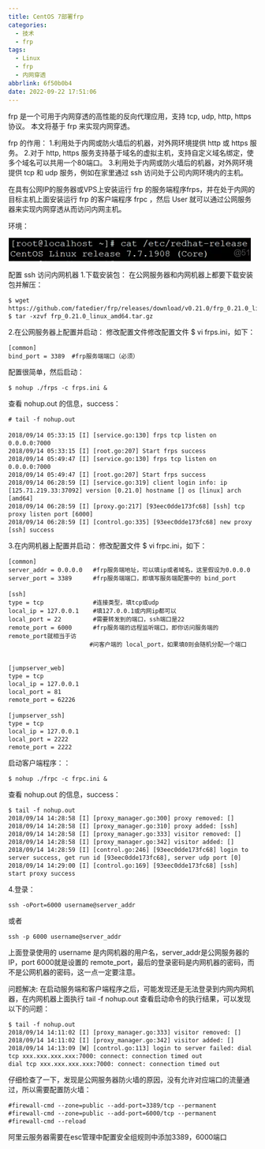 ```yaml
---
title: CentOS 7部署frp
categories:
  - 技术
  - frp
tags:
  - Linux
  - frp
  - 内网穿透
abbrlink: 6f50b0b4
date: 2022-09-22 17:51:06
---
```


frp 是一个可用于内网穿透的高性能的反向代理应用，支持 tcp, udp, http, https 协议。 本文将基于 frp 来实现内网穿透。

<!--more-->

frp 的作用：
1.利用处于内网或防火墙后的机器，对外网环境提供 http 或 https 服务。
2.对于 http, https 服务支持基于域名的虚拟主机，支持自定义域名绑定，使多个域名可以共用一个80端口。
3.利用处于内网或防火墙后的机器，对外网环境提供 tcp 和 udp 服务，例如在家里通过 ssh 访问处于公司内网环境内的主机。

在具有公网IP的服务器或VPS上安装运行 frp 的服务端程序frps，并在处于内网的目标主机上面安装运行 frp 的客户端程序 frpc ，然后 User 就可以通过公网服务器来实现内网穿透从而访问内网主机。

环境：

![image-20220922180033782](CentOS-7部署frp/image-20220922180033782.png)

配置 ssh 访问内网机器
1.下载安装包：
在公网服务器和内网机器上都要下载安装包并解压：

```
$ wget https://github.com/fatedier/frp/releases/download/v0.21.0/frp_0.21.0_linux_amd64.tar.gz
$ tar -xzvf frp_0.21.0_linux_amd64.tar.gz
```

2.在公网服务器上配置并启动：
修改配置文件修改配置文件 $ vi frps.ini，如下：

```
[common]
bind_port = 3389  #frp服务端端口（必须）
```

配置很简单，然后启动：

```
$ nohup ./frps -c frps.ini &
```

查看 nohup.out 的信息，success：

```
# tail -f nohup.out 

2018/09/14 05:33:15 [I] [service.go:130] frps tcp listen on 0.0.0.0:7000
2018/09/14 05:33:15 [I] [root.go:207] Start frps success
2018/09/14 05:49:47 [I] [service.go:130] frps tcp listen on 0.0.0.0:7000
2018/09/14 05:49:47 [I] [root.go:207] Start frps success
2018/09/14 06:28:59 [I] [service.go:319] client login info: ip [125.71.219.33:37092] version [0.21.0] hostname [] os [linux] arch [amd64]
2018/09/14 06:28:59 [I] [proxy.go:217] [93eec0dde173fc68] [ssh] tcp proxy listen port [6000]
2018/09/14 06:28:59 [I] [control.go:335] [93eec0dde173fc68] new proxy [ssh] success
```

3.在内网机器上配置并启动：
修改配置文件 $ vi frpc.ini，如下：

```
[common]
server_addr = 0.0.0.0   #frp服务端地址，可以填ip或者域名，这里假设为0.0.0.0
server_port = 3389      #frp服务端端口，即填写服务端配置中的 bind_port

[ssh]
type = tcp              #连接类型，填tcp或udp
local_ip = 127.0.0.1    #填127.0.0.1或内网ip都可以
local_port = 22         #需要转发到的端口，ssh端口是22
remote_port = 6000      #frp服务端的远程监听端口，即你访问服务端的remote_port就相当于访
                       #问客户端的 local_port，如果填0则会随机分配一个端口
											 

[jumpserver_web]
type = tcp
local_ip = 127.0.0.1
local_port = 81
remote_port = 62226

[jumpserver_ssh]
type = tcp
local_ip = 127.0.0.1
local_port = 2222
remote_port = 2222
```


启动客户端程序：：

```
$ nohup ./frpc -c frpc.ini &
```

查看 nohup.out 的信息，success：

```
$ tail -f nohup.out
2018/09/14 14:28:58 [I] [proxy_manager.go:300] proxy removed: []
2018/09/14 14:28:58 [I] [proxy_manager.go:310] proxy added: [ssh]
2018/09/14 14:28:58 [I] [proxy_manager.go:333] visitor removed: []
2018/09/14 14:28:58 [I] [proxy_manager.go:342] visitor added: []
2018/09/14 14:28:59 [I] [control.go:246] [93eec0dde173fc68] login to server success, get run id [93eec0dde173fc68], server udp port [0]
2018/09/14 14:29:00 [I] [control.go:169] [93eec0dde173fc68] [ssh] start proxy success
```

4.登录：

```
ssh -oPort=6000 username@server_addr
```

或者

```
ssh -p 6000 username@server_addr
```

上面登录使用的 username 是内网机器的用户名，server_addr是公网服务器的IP，port 6000就是设置的 remote_port，最后的登录密码是内网机器的密码，而不是公网机器的密码，这一点一定要注意。

问题解决:
在启动服务端和客户端程序之后，可能发现还是无法登录到内网内网机器，在内网机器上面执行 tail -f nohup.out 查看启动命令的执行结果，可以发现以下的问题：

```
$ tail -f nohup.out 
2018/09/14 14:11:02 [I] [proxy_manager.go:333] visitor removed: []
2018/09/14 14:11:02 [I] [proxy_manager.go:342] visitor added: []
2018/09/14 14:13:09 [W] [control.go:113] login to server failed: dial tcp xxx.xxx.xxx.xxx:7000: connect: connection timed out
dial tcp xxx.xxx.xxx.xxx:7000: connect: connection timed out
```

仔细检查了一下，发现是公网服务器防火墙的原因，没有允许对应端口的流量通过，所以需要配置防火墙：

```
#firewall-cmd --zone=public --add-port=3389/tcp --permanent
#firewall-cmd --zone=public --add-port=6000/tcp --permanent
#firewall-cmd --reload
```

阿里云服务器需要在esc管理中配置安全组规则中添加3389，6000端口
